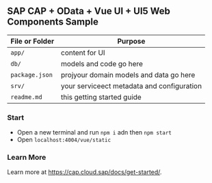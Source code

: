 ## SAP CAP + OData + Vue UI + UI5 Web Components Sample


File or Folder | Purpose
---------|----------
`app/` | content for UI 
`db/` |  models and code go here
`package.json` | projyour domain models and data go here
`srv/` | your serviceect metadata and configuration
`readme.md` | this getting started guide


### Start

- Open a new terminal and run `npm i` adn then `npm start`
- Open `localhost:4004/vue/static`


### Learn More
Learn more at https://cap.cloud.sap/docs/get-started/.
